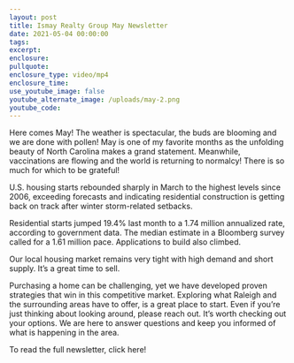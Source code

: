 ```yaml
---
layout: post
title: Ismay Realty Group May Newsletter
date: 2021-05-04 00:00:00
tags:
excerpt:
enclosure:
pullquote:
enclosure_type: video/mp4
enclosure_time:
use_youtube_image: false
youtube_alternate_image: /uploads/may-2.png
youtube_code:
---
```

Here comes May\! The weather is spectacular, the buds are blooming and we are done with pollen\! May is one of my favorite months as the unfolding beauty of North Carolina makes a grand statement. Meanwhile, vaccinations are flowing and the world is returning to normalcy\! There is so much for which to be grateful\!

U.S. housing starts rebounded sharply in March to the highest levels since 2006, exceeding forecasts and indicating residential construction is getting back on track after winter storm-related setbacks.

Residential starts jumped 19.4% last month to a 1.74 million annualized rate, according to government data. The median estimate in a Bloomberg survey called for a 1.61 million pace. Applications to build also climbed.

Our local housing market remains very tight with high demand and short supply. It’s a great time to sell.

Purchasing a home can be challenging, yet we have developed proven strategies that win in this competitive market. Exploring what Raleigh and the surrounding areas have to offer, is a great place to start. Even if you’re just thinking about looking around, please reach out. It’s worth checking out your options. We are here to answer questions and keep you informed of what is happening in the area.

To read the full newsletter, click here\!&nbsp;
